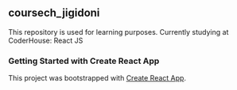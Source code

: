 ## coursech_jigidoni

This repository is used for learning purposes. Currently studying at CoderHouse: React JS

### Getting Started with Create React App

This project was bootstrapped with [Create React App](https://github.com/facebook/create-react-app).
